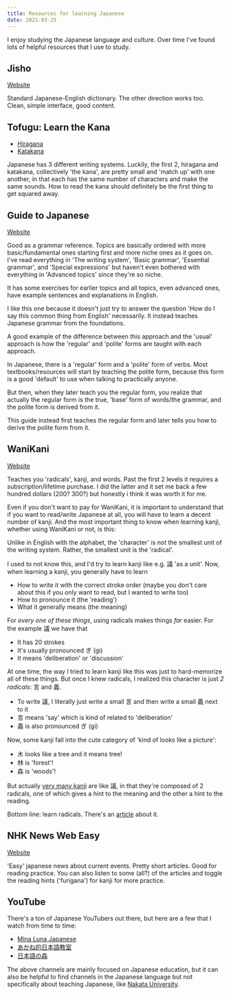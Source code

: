 ```yaml
---
title: Resources for learning Japanese
date: 2021-03-25
---
```


I enjoy studying the Japanese language and culture. Over time I've found lots of
helpful resources that I use to study.

## Jisho

[Website](https://jisho.org)

Standard Japanese-English dictionary. The other direction works too. Clean,
simple interface, good content.

## Tofugu: Learn the Kana

- [Hiragana](https://www.tofugu.com/japanese/learn-hiragana/)
- [Katakana](https://www.tofugu.com/japanese/learn-katakana/)

Japanese has 3 different writing systems. Luckily, the first 2, hiragana and
katakana, collectively 'the kana', are pretty small and 'match up' with one
another, in that each has the same number of characters and make the same
sounds. How to read the kana should definitely be the first thing to get squared
away.

## Guide to Japanese

[Website](http://www.guidetojapanese.org/learn/grammar/)

Good as a grammar reference. Topics are basically ordered with more
basic/fundamental ones starting first and more niche ones as it goes on. I've
read everything in 'The writing system', 'Basic grammar', 'Essential grammar',
and 'Special expressions' but haven't even bothered with everything in 'Advanced
topics' since they're so niche.

It has some exercises for earlier topics and all topics, even advanced ones,
have example sentences and explanations in English.

I like this one because it doesn't just try to answer the question 'How do I say
this common thing from English' necessarily. It instead teaches Japanese grammar
from the foundations.

A good example of the difference between this approach and the 'usual' approach
is how the 'regular' and 'polite' forms are taught with each approach.

In Japanese, there is a 'regular' form and a 'polite' form of verbs. Most
textbooks/resources will start by teaching the polite form, because this form is
a good 'default' to use when talking to practically anyone.

But then, when they later teach you the regular form, you realize that actually
the regular form is the true, 'base' form of words/the grammar, and the polite
form is derived from it.

This guide instead first teaches the regular form and later tells you how to
derive the polite form from it.

## WaniKani

[Website](https://www.wanikani.com/)

Teaches you 'radicals', kanji, and words. Past the first 2 levels it requires a
subscription/lifetime purchase. I did the latter and it set me back a few
hundred dollars (200? 300?) but honestly i think it was worth it for me.

Even if you don't want to pay for WaniKani, it is important to understand that
if you want to read/write Japanese at all, you will have to learn a decent
number of kanji. And the most important thing to know when learning kanji,
whether using WaniKani or not, is this:

Unlike in English with the alphabet, the 'character' is _not_ the smallest unit
of the writing system. Rather, the smallest unit is the 'radical'.

I used to not know this, and I'd try to learn kanji like e.g. 議 'as a unit'.
Now, when learning a kanji, you generally have to learn

- How to write it with the correct stroke order (maybe you don't care about this
  if you only want to read, but I wanted to write too)
- How to pronounce it (the 'reading')
- What it generally means (the meaning)

For _every one of these things_, using radicals makes things _far_ easier. For
the example 議 we have that

- It has 20 strokes
- It's usually pronounced ぎ (gi)
- It means 'deliberation' or 'discussion'

At one time, the way I tried to learn kanji like this was just to hard-memorize
all of these things. But once I knew radicals, I realized this character is just
_2 radicals_: 言 and 義.

- To write 議, I literally just write a small 言 and then write a small 義 next
  to it
- 言 means 'say' which is kind of related to 'deliberation'
- 義 is also pronounced ぎ (gi)

Now, some kanji fall into the cute category of 'kind of looks like a picture':

- 木 looks like a tree and it means tree!
- 林 is 'forest'!
- 森 is 'woods'!

But actually [very many kanji][phono-semantic] are like 議, in that they're
composed of 2 radicals, one of which gives a hint to the meaning and the other a
hint to the reading.

Bottom line: learn radicals. There's an [article][kanji-mistakes] about it.

## NHK News Web Easy

[Website](https://www3.nhk.or.jp/news/easy/)

'Easy' japanese news about current events. Pretty short articles. Good for
reading practice. You can also listen to some (all?) of the articles and toggle
the reading hints ('furigana') for kanji for more practice.

[phono-semantic]: https://en.wikipedia.org/wiki/Chinese_character_classification#Phono-semantic_compound_characters
[kanji-mistakes]: https://www.tofugu.com/japanese/kanji-learning-mistakes/

## YouTube

There's a ton of Japanese YouTubers out there, but here are a few that I watch
from time to time:

- [Mina Luna Japanese][mina-luna]
- [あかね的日本語教室][akane]
- [日本語の森][mori]

The above channels are mainly focused on Japanese education, but it can also be
helpful to find channels in the Japanese language but not specifically about
teaching Japanese, like [Nakata University][nakata].

[akane]: https://www.youtube.com/channel/UCh-GhnQ7qDQmS6Bz3pGc1Mw
[mina-luna]: https://www.youtube.com/channel/UC_v5Jim-sJaHzlINEZrxuEg
[mori]: https://www.youtube.com/user/freejapaneselessons3
[nakata]: https://www.youtube.com/channel/UCFo4kqllbcQ4nV83WCyraiw
